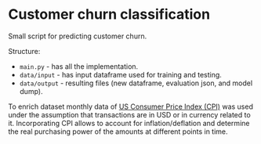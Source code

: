 # Customer churn classification
Small script for predicting customer churn.

Structure:
* `main.py` - has all the implementation.
* `data/input` - has input dataframe used for training and testing.
* `data/output` - resulting files (new dataframe, evaluation json, and model dump).

To enrich dataset monthly data of [US Consumer Price Index (CPI)](https://www.kaggle.com/datasets/varpit94/us-inflation-data-updated-till-may-2021) was used under the assumption that transactions are in USD or in currency related to it. Incorporating CPI allows to account for inflation/deflation and determine the real purchasing power of the amounts at different points in time.